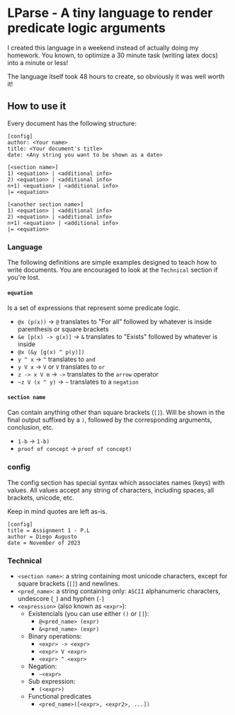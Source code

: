 # LParse - A tiny language to render predicate logic arguments
I created this language in a weekend instead of actually doing my homework. You
known, to optimize a 30 minute task (writing latex docs) into a minute or less!

The language itself took 48 hours to create, so obviously it was well worth it!

## How to use it
Every document has the following structure:
```
[config]
author: <Your name>
title: <Your document's title>
date: <Any string you want to be shown as a date>

[<section name>]
1) <equation> | <additional info>
2) <equation> | <additional info>
n+1) <equation> | <additional info>
|= <equation>

[<another section name>]
1) <equation> | <additional info>
2) <equation> | <additional info>
n+1) <equation> | <additional info>
|= <equation>

```

### Language
The following definitions are simple examples designed to teach how to write
documents. You are encouraged to look at the `Technical` section if you're lost.
#### `equation`
Is a set of expressions that represent some predicate logic.
  - `@x (p(x))` -> `@` translates to "For all" followed by whatever is inside
  parenthesis or square brackets
  - `&e [p(x) -> g(x)]` -> `&` translates to "Exists" followed by whatever is inside
  - `@x (&y [g(x) ^ p(y)])`
  - `y ^ x` -> `^` translates to `and`
  - `y V x` -> `V` or `V` translates to `or`
  - `z -> x V m` -> `->` translates to the `arrow` operator
  - `~z V (x ^ y)` -> `~` translates to a `negation`
#### `section name`
Can contain anything other than square brackets (`[]`). Will be shown in the
final output suffixed by a `)`, followed by the corresponding arguments, conclusion, etc.
  - `1-b` -> `1-b)`
  - `proof of concept` -> `proof of concept)`

### config
The config section has special syntax which associates names (keys) with values.
All values accept any string of characters, including spaces, all brackets,
unicode, etc.

Keep in mind quotes are left as-is.
```
[config]
title = Assignment 1 - P.L
author = Diego Augusto
date = November of 2023

```

### Technical
- `<section name>`: a string containing most unicode characters, except for
square brackets (`[]`) and newlines.
- `<pred_name>`: a string containing only: `ASCII` alphanumeric characters,
  undescore (`_`) and hyphen (`-`)
- `<expression>` (also known as `<expr>`):
    - Existencials (you can use either `()` or `[]`):
        - `@<pred_name> (expr)`
        - `&<pred_name> (expr)`
    - Binary operations:
        - `<expr> -> <expr>`
        - `<expr> V <expr>`
        - `<expr> ^ <expr>`
    - Negation:
        - `~<expr>`
    - Sub expression:
        - `(<expr>)`
    - Functional predicates
        - `<pred_name>([<expr>, <expr2>, ...])`



